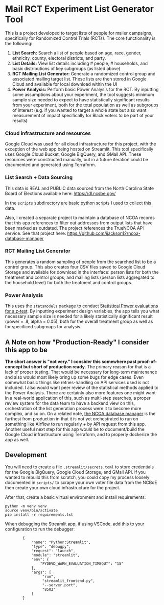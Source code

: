 # Mail RCT Experiment List Generator Tool

This is a project developed to target lists of people for mailer campaigns, specifically for Randomized Control Trials (RCTs). The core functionality is the following:
1. **List Search:** Search a list of people based on age, race, gender, ethnicity, county, electoral districts, and party.
2. **List Details:** View list details including # people, # households, and basic distributions of key subgroups (as listed above)
3. **RCT Mailing List Generator:** Generate a randomized control group and associated mailing target list. These lists are then stored in Google Cloud and available for local download within the UI
4. **Power Analysis:** Perform basic Power Analysis for the RCT. By inputting some assumptions about your experiment, the tool suggests minimum sample size needed to expect to have statistically significant results from your experiment, both for the total population as well as subgroups of interest (e.g. if you wanted to target a whole state but also want measurement of impact specifically for Black voters to be part of your results)

### Cloud infrastructure and resources
Google Cloud was used for all cloud infrastructure for this project, with the exception of the web app being hosted on Streamlit. This tool specifically uses Google Cloud Bucket, Google BigQuery, and GMail API. These resources were constructed manually, but in a future iteration could be documented and generated using Terraform.

### List Search + Data Sourcing
This data is REAL and PUBLIC data sourced from the North Carolina State Board of Elections available here: https://dl.ncsbe.gov/

In the `scripts` subdirectory are basic python scripts I used to collect this data.

Also, I created a separate project to maintain a database of NCOA records that this app references to filter out addresses from output lists that have been marked as outdated. The project references the TrueNCOA API service. See that project here: https://github.com/jjackson12/ncoa-database-manager

### RCT Mailing List Generator
This generates a random sampling of people from the searched list to be a control group. This also creates four CSV files saved to Google Cloud Storage and available for download in the interface: person lists for both the treatment and control groups, and mailing lists (person lists aggregated to the household level) for both the treatment and control groups.

### Power Analysis
This uses the `statsmodels` package to conduct [Statistical Power evaluations for a z-test](https://www.statsmodels.org/dev/generated/statsmodels.stats.power.NormalIndPower.html). By inputting experiment design variables, the app tells you what necessary sample size is needed for a likely statistically significant result (power = .8, alpha = 0.05), both for the overall treatment group as well as for specificed subgroups for analysis.

## A Note on how "Production-Ready" I consider this app to be
**The short answer is "not very." I consider this somewhere past proof-of-concept but short of production ready.** The primary reason for that is a lack of proper testing. That would be necessary for long-term maintenance and also would most likely bring up some bugs for edge cases. Even somewhat basic things like retries-handling on API services used is not included. I also would want peer review of the statistical methods applied to the Power Analysis. There are certainly also more features one might want in a real-world application of this, such as multi-step searches, a proper review system for the data team to have a backend view on this, orchestration of the list generation process were it to become more complex, and so on. On a related note, [the NCOA database manager](https://github.com/jjackson12/ncoa-database-manager) is the furthest from production in that it is not yet orchestrated to run on something like Airflow to run regularly + by API request from this app. Another useful next step for this app would be to document/build the Google Cloud infrastructure using Terraform, and to properly dockerize the app as well.

## Development

You will need to create a file `.streamlit/secrets.toml` to store credentials for the Google BigQuery, Google Cloud Storage, and GMail API. If you wanted to rebuild this from scratch, you could copy my process loosely documented in `scripts/` to scrape your own voter file data from the NCBoE then create your own cloud infrastructure for the project.

After that, create a basic virtual environment and install requirements:
```
python -m venv venv
source venv/bin/activate
pip install -r requirements.txt
```

When debugging the Streamlit app, if using VSCode, add this to your configuration to run the debugger:
```
        {
            "name": "Python:Streamlit",
            "type": "debugpy",
            "request": "launch",
            "module": "streamlit",
            "env": {
                "PYDEVD_WARN_EVALUATION_TIMEOUT": "15"
            },
            "args": [
                 "run",
                 "streamlit_frontend.py",
                 "--server.port",
                 "8502"
            ]
        }
```
